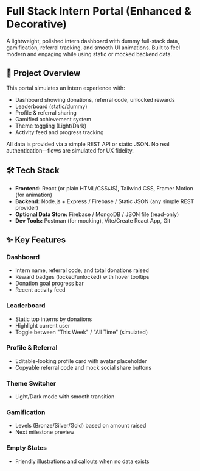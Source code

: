 # Full Stack Intern Portal (Enhanced & Decorative)

A lightweight, polished intern dashboard with dummy full-stack data, gamification, referral tracking, and smooth UI animations. Built to feel modern and engaging while using static or mocked backend data.

## 🚀 Project Overview

This portal simulates an intern experience with:
- Dashboard showing donations, referral code, unlocked rewards
- Leaderboard (static/dummy)
- Profile & referral sharing
- Gamified achievement system
- Theme toggling (Light/Dark)
- Activity feed and progress tracking

All data is provided via a simple REST API or static JSON. No real authentication—flows are simulated for UX fidelity.

## 🛠 Tech Stack

- **Frontend:** React (or plain HTML/CSS/JS), Tailwind CSS, Framer Motion (for animation)
- **Backend:** Node.js + Express / Firebase / Static JSON (any simple REST provider)
- **Optional Data Store:** Firebase / MongoDB / JSON file (read-only)
- **Dev Tools:** Postman (for mocking), Vite/Create React App, Git

## ✨ Key Features

### Dashboard
- Intern name, referral code, and total donations raised
- Reward badges (locked/unlocked) with hover tooltips
- Donation goal progress bar
- Recent activity feed

### Leaderboard
- Static top interns by donations
- Highlight current user
- Toggle between "This Week" / "All Time" (simulated)

### Profile & Referral
- Editable-looking profile card with avatar placeholder
- Copyable referral code and mock social share buttons

### Theme Switcher
- Light/Dark mode with smooth transition

### Gamification
- Levels (Bronze/Silver/Gold) based on amount raised
- Next milestone preview

### Empty States
- Friendly illustrations and callouts when no data exists

